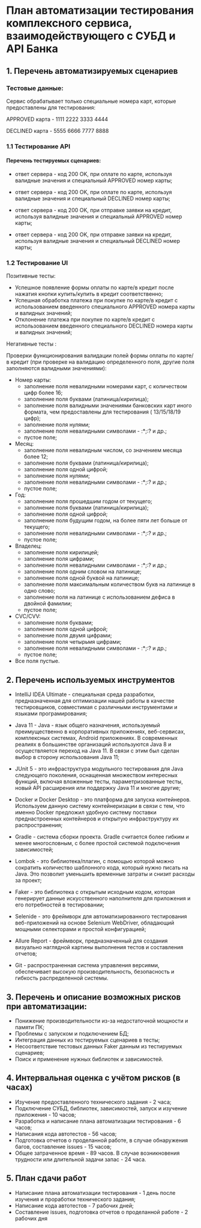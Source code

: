 # План автоматизации тестирования комплексного сервиса, взаимодействующего с СУБД и API Банка

## 1. Перечень автоматизируемых сценариев

### Тестовые данные:

Сервис обрабатывает только специальные номера карт, которые предоставлены для тестирования:

APPROVED карта - 1111 2222 3333 4444

DECLINED карта - 5555 6666 7777 8888

### 1.1 Тестирование API

#### Перечень тестируемых сценариев:
 - ответ сервера - код 200 OK, при оплате по карте, используя валидные значения и специальный APPROVED номер карты;

 - ответ сервера - код 200 OK, при оплате по карте, используя валидные значения и специальный DECLINED номер карты;

 - ответ сервера - код 200 OK, при отправке заявки на кредит, используя валидные значения и специальный APPROVED номер карты;

 - ответ сервера - код 200 OK, при отправке заявки на кредит, используя валидные значения и специальный DECLINED номер карты;

### 1.2 Тестирование UI

Позитивные тесты:

- Успешное появление формы оплаты по карте/в кредит после нажатия кнопки купить/купить в кредит соответственно;
- Успешная обработка платежа при покупке по карте/в кредит с использованием введенного специального APPROVED номера карты и валидных значений;
- Отклонение платежа при покупке по карте/в кредит с использованием введенного специального DECLINED номера карты и валидных значений;

Негативные тесты :

Проверки функционирования валидации полей формы оплаты по карте/в кредит (при проверке на валидацию определенного поля, другие поля заполняются валидными значениями):

* Номер карты: 
     * заполнение поля невалидными номерами карт, с количеством цифр более 16;
     * заполнение поля буквами (латиница/кирилица);
     * заполнение поля валидными значениями банковских карт иного формата, чем предоставлены для тестирования ( 13/15/18/19 цифр);
     * заполнение поля нулями;
     * заполнение поля невалидными символами - :*;:? и др.;
     * пустое поле;
* Месяц: 
     * заполнение поля невалидным числом, со значением месяца более 12;
     * заполнение поля буквами (латиница/кирилица);
     * заполнение поля одной цифрой;
     * заполнение поля нулями;
     * заполнение поля невалидными символами - :*;:? и др.;
     * пустое поле;
* Год:
     * заполнение поля прошедшим годом от текущего;
     * заполнение поля буквами (латиница/кирилица);
     * заполнение поля одной цифрой;
     * заполнение поля будущим годом, на более пяти лет больше от текущего;
     * заполнение поля невалидными символами - :*;:? и др.;
     * пустое поле;
* Владелец:
     * заполнение поля кирилицей;
     * заполнение поля цифрами;
     * заполнение поля невалидными символами - :*;:? и др.;
     * заполнение поля одним словом на латинице;
     * заполнение поля одной буквой на латинице;
     * заполнение поля максимальным количеством букв на латинице в одно слово;
     * заполнение поля на латинице с использованием дефиса в двойной фамилии;
     * пустое поле;
* CVC/CVV: 
     * заполнение поля буквами;
     * заполнение поля одной цифрой; 
     * заполнение поля двумя цифрами;
     * заполнение поля четырьмя цифрами;
     * заполнение поля невалидными символами - :*;:? и др.; 
     * пустое поле;
* Все поля пустые.

## 2. Перечень используемых инструментов

- IntelliJ IDEA Ultimate -  специальная среда разработки, предназначенная для оптимизации нашей работы в качестве тестировщиков, совместимая с различными инструментами и языками програмирования;

- Java 11 - Java - язык общего назначения, используемый преимущественно в корпоративных приложениях, веб-сервисах, комплексных системах, Android приложениях. В современных реалиях в большинстве организаций используются Java 8 и осуществляется переход на Java 11. В связи с этим был сделан выбор в сторону использования Java 11; 

- JUnit 5 - это инфраструктура модульного тестирования для Java следующего поколения, оснащенная множеством интересных функций, включая вложенные тесты, параметризованные тесты, новый API расширения или поддержку Java 11 и многие другие;

- Docker и Docker Desktop -  это платформа для запуска контейнеров. Используем данную систему контейнеризации в связи с тем, что именно Docker предложил удобную систему поставки преднастроенных контейнеров и открытую инфраструктуру их распространения;

- Gradle - система сборки проекта. Gradle считается более гибким и менее многословным, с более простой системой подключения зависимостей;

- Lombok - это библиотека/плагин, с помощью которой можно сократить количество шаблонного кода, который нужно писать на Java. Это позволит уменьшить временные затраты и снизит расходы за проект;

- Faker - это библиотека с открытым исходным кодом, которая генерирует данные искусственного наполнителя для приложения и его потребностей в тестировании;

- Selenide - это фреймворк для автоматизированного тестирования веб-приложений на основе Selenium WebDriver, обладающий мощными селекторами и простой конфигурацией;

- Allure Report -  фреймворк, предназначенный для создания визуально наглядной картины выполнения тестов и составления отчетов;

- Git - распространенная система управления версиями, обеспечивает высокую производительность, безопасность и гибкость распределенной системы. 

## 3. Перечень и описание возможных рисков при автоматизации:

- Понижение производительности из-за недостаточной мощности и памяти ПК;
- Проблемы с запуском и подключением БД;
- Интеграция данных из тестируемых сценариев в тесты;
- Несоответствие тестовых данных Faker данным из тестируемых сценариев;
- Поиск и применение нужных библиотек и зависимостей.

## 4. Интервальная оценка с учётом рисков (в часах)

- Изучение предоставленного технического задания  - 2 часа;
- Подключение СУБД, библиотек, зависимостей, запуск и изучение приложения - 10 часов;
- Разработка и написание плана автоматизации тестирования - 6 часов;
- Написания кода автотестов - 56 часов;
- Подготовка отчетов о проделанной работе, в случае обнаружения багов, составление issues - 15 часов;
- Общее затраченное время - 89 часов. В случае возникновения трудности или длительной задачи запас - 24 часа.

## 5. План сдачи работ

- Написание плана автоматизации тестирования - 1 день после изучения и проработки технического задания;
- Написание кода автотестов - 7 рабочих дней;
- Составление issues, подготовка отчетов о проделанной работе - 2 рабочих дня





